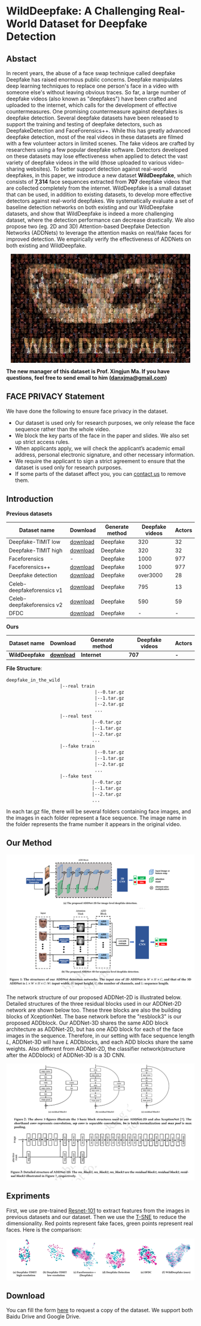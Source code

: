 # WildDeepfake: A Challenging Real-World Dataset for Deepfake Detection

##  Abstact
   In recent years, the abuse of a face swap technique called deepfake Deepfake has raised enormous public concerns. Deepfake manipulates deep learning techniques to replace one person's face in a video with someone else's without leaving obvious traces.  So far, a large number of deepfake videos (also known as "deepfakes") have been crafted and uploaded to the internet, which calls for the development of effective countermeasures. One promising countermeasure against deepfakes is deepfake detection. Several deepfake datasets have been released to support the training and testing of deepfake detectors, such as DeepfakeDetection and FaceForensics++. While this has greatly advanced deepfake detection, most of the real videos in these datasets are filmed with a few volunteer actors in limited scenes. The fake videos are crafted by researchers using a few popular deepfake software. Detectors developed on these datasets may lose effectiveness when applied to detect the vast variety of deepfake videos in the wild (those uploaded to various video-sharing websites). To better support detection against real-world deepfakes, in this paper, we introduce a new dataset **WildDeepfake**, which consists of **7,314** face sequences extracted from **707** deepfake videos that are collected completely from the internet. WildDeepfake is a small dataset that can be used, in addition to existing datasets, to develop more effective detectors against real-world deepfakes. We systematically evaluate a set of baseline detection networks on both existing and our WildDeepfake datasets, and show that WildDeepfake is indeed a more challenging dataset, where the detection performance can decrease drastically. We also propose two (eg. 2D and 3D) Attention-based Deepfake Detection Networks (ADDNets) to leverage the attention masks on real/fake faces for improved detection. We empirically verify the effectiveness of ADDNets on both existing and WildDeepfake.
<p align="center">
<img src="./fakemask.jpg"  width="480px" height="290px" alt="Deepfake in the Wild" title="Deepfake in the Wild" align="center"></img>
</p>

**The new manager of this dataset is Prof. Xingjun Ma. If you have questions, feel free to send email to him (danxjma@gmail.com)**


## FACE PRIVACY Statement
We have done the following to ensure face privacy in the dataset. 
* Our dataset is used only for research purposes, we only release the face sequence rather than the whole video.
* We block the key parts of the face in the paper and slides. We also set up strict access rules. 
* When applicants apply, we will check the applicant’s academic email address, personal electronic signature, and other necessary information.
* We require the applicant to sign a strict agreement to ensure that the dataset is used only for research purposes.
* If some parts of the dataset affect you, you can [contact us](danxjma@gmail.com) to remove them.

## Introduction
   **Previous datasets**
   
   |       Dataset name       |         Download         |Generate method|      Deepfake videos     |           Actors           |
   |--------------------------|--------------------------|----|--------------------------|----------------------------|
   |   Deepfake-TIMIT low     |[download](https://www.idiap.ch/dataset/deepfaketimit)|Deepfake|320|32|
   |   Deepfake-TIMIT high    |[download](https://www.idiap.ch/dataset/deepfaketimit)|Deepfake|320|32|
   |   Faceforensics          |-|Deepfake|1000|977|
   |   Faceforensics++        |[download](https://github.com/ondyari/FaceForensics)|Deepfake|1000|977|
   |   Deepfake detection     |[download](https://ai.googleblog.com/2019/09/contributing-data-to-deepfake-detection.html)|Deepfake|over3000|28|
   |Celeb-deepfakeforensics v1|[download](https://github.com/danmohaha/celeb-deepfakeforensics)|Deepfake|795|13|
   |Celeb-deepfakeforensics v2|[download](https://github.com/danmohaha/celeb-deepfakeforensics)|Deepfake|590|59|
   |   DFDC                   |[download](https://deepfakedetectionchallenge.ai/)|Deepfake|-|-|
   
   **Ours**
   
   |       Dataset name       |         Download         |Generate method|      Deepfake videos     |           Actors           |
   |--------------------------|--------------------------|----|--------------------------|----------------------------|
   |   **WildDeepfake**   |[**download**](https://forms.gle/o8vy9Q8fQ5mQZ4Qk6)|**Internet**|**707**|**-**|


**File Structure**:
~~~
deepfake_in_the_wild
                    |--real train
                                 |--0.tar.gz
                                 |--1.tar.gz
                                 |--2.tar.gz
                                 ...
                    |--real test
                                |--0.tar.gz
                                |--1.tar.gz
                                |--2.tar.gz
                                ...
                    |--fake train
                                 |--0.tar.gz
                                 |--1.tar.gz
                                 |--2.tar.gz
                                 ...
                    |--fake test
                                |--0.tar.gz
                                |--1.tar.gz
                                |--2.tar.gz
                                ...
~~~

In each tar.gz file, there will be several folders containing face images, and the images in each folder represent a face sequence.
The image name in the folder represents the frame number it appears in the original video.


## Our Method
<p align="center">
<img src="./ADDNet.png"  alt="ADDNet" title="ADDNet" align="center"></img>
</p>   
   The network structure of our proposed ADDNet-2D is illustrated below. Detailed structures of the three residual blocks used in our ADDNet-2D network are shown below too. These three blocks are also the building blocks of XceptionNet. The base network before the "resblock3" is our proposed ADDblock. Our ADDNet-3D shares the same ADD block architecture as ADDNet-2D, but has one ADD block for each of the face images in the sequence. Therefore, in our setting with face sequence length 𝐿, ADDNet-3D will have 𝐿 ADDblocks, and each ADD blocks share the same weights. Also different from ADDNet-2D, the classifier network(structure after the ADDblock) of ADDNet-3D is a 3D CNN.
<p align="center">
<img src="./details.jpg"  alt="details" title="detials" align="center"></img>
</p>

## Expriments
First, we use pre-trained [Resnet-101](https://github.com/tensorflow/models/tree/master/research/slim) to extract features from the images in previous datasets and our dataset. Then we use the [T-SNE](http://projector.tensorflow.org/) to reduce the dimensionality. Red points represent fake faces, green points represent real faces. Here is the comparison:

<p align="center">
<img src="./t-sne.PNG"  alt="t-sne" title="t-sne" align="center"></img>
</p>


## Download
You can fill the form [here](https://forms.gle/o8vy9Q8fQ5mQZ4Qk6) to request a copy of the dataset. We support both Baidu Drive and Google Drive.
